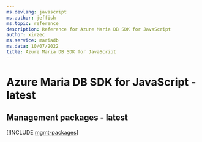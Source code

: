 ```yaml
---
ms.devlang: javascript
ms.author: jeffish
ms.topic: reference
description: Reference for Azure Maria DB SDK for JavaScript
author: xirzec
ms.service: mariadb
ms.data: 10/07/2022
title: Azure Maria DB SDK for JavaScript
---
```

# Azure Maria DB SDK for JavaScript - latest

## Management packages - latest
[!INCLUDE [mgmt-packages](maria-db-mgmt-index.md)]